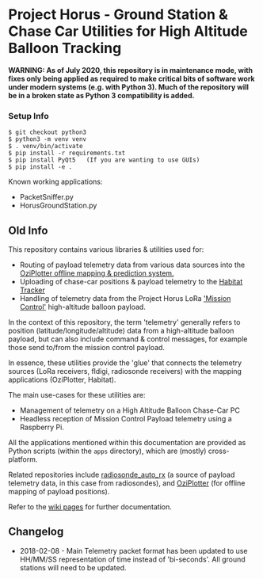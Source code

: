 Project Horus - Ground Station & Chase Car Utilities for High Altitude Balloon Tracking
=======================================================================================


**WARNING: As of July 2020, this repository is in maintenance mode, with fixes only being applied as required to make critical bits of software work under modern systems (e.g. with Python 3). Much of the repository will be in a broken state as Python 3 compatibility is added.**

### Setup Info
```console
$ git checkout python3
$ python3 -m venv venv
$ . venv/bin/activate
$ pip install -r requirements.txt
$ pip install PyQt5   (If you are wanting to use GUIs)
$ pip install -e .
```

Known working applications:
* PacketSniffer.py
* HorusGroundStation.py


## Old Info

This repository contains various libraries & utilities used for:

* Routing of payload telemetry data from various data sources into the [OziPlotter offline mapping & prediction system.](https://github.com/projecthorus/oziplotter)
* Uploading of chase-car positions & payload telemetry to the [Habitat Tracker](https://tracker.habhub.org/)
* Handling of telemetry data from the Project Horus LoRa ['Mission Control'](https://github.com/projecthorus/FlexTrack-Horus) high-altitude balloon payload.

In the context of this repository, the term 'telemetry' generally refers to position (latitude/longitude/altitude) data from a high-altitude balloon payload, but can also include command & control messages, for example those send to/from the mission control payload.

In essence, these utilities provide the 'glue' that connects the telemetry sources (LoRa receivers, fldigi, radiosonde receivers) with the mapping applications (OziPlotter, Habitat).

The main use-cases for these utilities are:
* Management of telemetry on a High Altitude Balloon Chase-Car PC
* Headless reception of Mission Control Payload telemetry using a Raspberry Pi.

All the applications mentioned within this documentation are provided as Python scripts (within the `apps` directory), which are (mostly) cross-platform.

Related repositories include [radiosonde_auto_rx](https://github.com/projecthorus/radiosonde_auto_rx) (a source of payload telemetry data, in this case from radiosondes), and [OziPlotter](https://github.com/projecthorus/oziplotter) (for offline mapping of payload positions).

Refer to the [wiki pages](https://github.com/projecthorus/horus_utils/wiki) for further documentation.

## Changelog
* 2018-02-08 - Main Telemetry packet format has been updated to use HH/MM/SS representation of time instead of 'bi-seconds'. All ground stations will need to be updated.